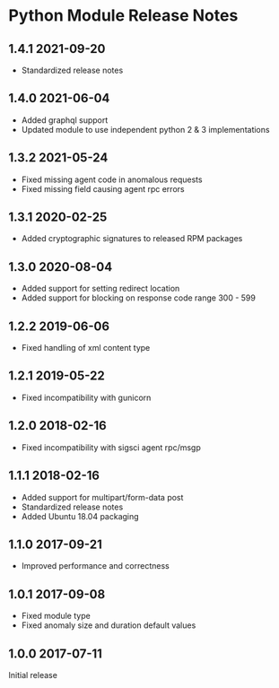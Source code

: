 # Python Module Release Notes

## 1.4.1 2021-09-20

* Standardized release notes

## 1.4.0 2021-06-04

* Added graphql support
* Updated module to use independent python 2 & 3 implementations

## 1.3.2 2021-05-24

* Fixed missing agent code in anomalous requests
* Fixed missing field causing agent rpc errors

## 1.3.1 2020-02-25

* Added cryptographic signatures to released RPM packages

## 1.3.0 2020-08-04

* Added support for setting redirect location 
* Added support for blocking on response code range 300 - 599

## 1.2.2 2019-06-06

* Fixed handling of xml content type

## 1.2.1 2019-05-22

* Fixed incompatibility with gunicorn

## 1.2.0 2018-02-16

* Fixed incompatibility with sigsci agent rpc/msgp

## 1.1.1 2018-02-16

* Added support for multipart/form-data post
* Standardized release notes
* Added Ubuntu 18.04 packaging

## 1.1.0 2017-09-21

* Improved performance and correctness

## 1.0.1 2017-09-08

* Fixed module type
* Fixed anomaly size and duration default values

## 1.0.0 2017-07-11

Initial release
